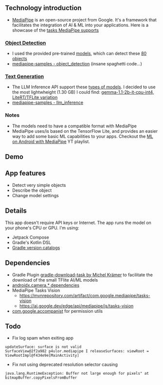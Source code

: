 ## Technology introduction
- [MediaPipe](https://github.com/google/mediapipe) is an open-source project from Google. It's a framework that facilitates the integration of AI & ML into your applications. Here is a showcase of the [tasks MediaPipe supports](https://mediapipe-studio.webapps.google.com/home)

### [Object Detection](https://ai.google.dev/edge/mediapipe/solutions/vision/object_detector/android)
- I used the provided pre-trained [models](https://ai.google.dev/edge/mediapipe/solutions/vision/object_detector#models), which can detect these [80 objects](https://storage.googleapis.com/mediapipe-tasks/object_detector/labelmap.txt)
- [mediapipe-samples - object_detection](https://github.com/google-ai-edge/mediapipe-samples/tree/main/examples/object_detection/android-jetpack-compose) (insane spaghetti code...)

### [Text Generation](https://ai.google.dev/edge/mediapipe/solutions/genai/llm_inference/android)
- The LLM Inference API support these [types of models](https://ai.google.dev/edge/mediapipe/solutions/genai/llm_inference#models). I decided to use the most lightwheight (1.30 GB) I could find:
[gemma-1.1-2b-it-cpu-int4, LiteRT/TFLite variation](https://www.kaggle.com/models/google/gemma/tfLite/gemma-1.1-2b-it-cpu-int4)
- [mediapipe-samples - llm_inference](https://github.com/google-ai-edge/mediapipe-samples/tree/main/examples/llm_inference/android)
### Notes
- The models need to have a compatible format with MediaPipe
- MediaPipe uses/is based on the TensorFlow Lite, and provides an easier way to add some basic ML capabilities to your apps. Checkout the [ML on Android with MediaPipe](https://www.youtube.com/playlist?list=PLOU2XLYxmsILZnKn6Erxdyhxmc3fxyitP) YT playlist.

## Demo


## App features
- Detect very simple objects
- Describe the object
- Change model settings

## Details
This app doesn't require API keys or Internet. The app runs the model on your phone's CPU or GPU.
I'm using:
- Jetpack Compose
- Gradle's Kotlin DSL
- [Gradle version catalogs](https://developer.android.com/build/migrate-to-catalogs)

## Dependencies
- Gradle Plugin [gradle-download-task by Michel Krämer](https://github.com/michel-kraemer/gradle-download-task) to facilitate the download of the small TFlite AI/ML models
- [androidx.camera.* dependencies](https://developer.android.com/jetpack/androidx/releases/camera)
- MediaPipe Tasks Vision 
	- https://mvnrepository.com/artifact/com.google.mediapipe/tasks-vision
	- https://ai.google.dev/edge/api/mediapipe/js/tasks-vision
- [com.google.accompanist](https://google.github.io/accompanist/) for permission utils

## Todo
- Fix log spam when exiting app
```
updateSurface: surface is not valid
SurfaceView@2f2a982 p4ulor.mediapipe I releaseSurfaces: viewRoot = ViewRootImpl@f434e9e[MainActivity]
```
- Fix not using deprecated resolution selector causing
```
java.lang.RuntimeException: Buffer not large enough for pixels" at bitmapBuffer.copyPixelsFromBuffer
```
